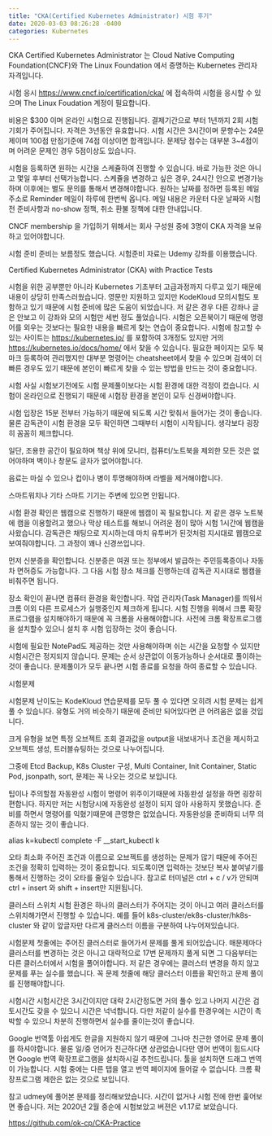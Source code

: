 ```yaml
---
title: "CKA(Certified Kubernetes Administrator) 시험 후기"
date: 2020-03-03 08:26:28 -0400
categories: Kubernetes
---
```

CKA
Certified Kubernetes Administrator 는 Cloud Native Computing Foundation(CNCF)와 The Linux Foundation 에서 증명하는 Kubernetes 관리자 자격입니다.


 
시험 응시
https://www.cncf.io/certification/cka/ 에 접속하여 시험을 응시할 수 있으며 The Linux Foudation 계정이 필요합니다.

비용은 $300 이며 온라인 시험으로 진행됩니다. 결제기간으로 부터 1년까지 2회 시험 기회가 주어집니다. 자격은 3년동안 유효합니다. 시험 시간은 3시간이며 문항수는 24문제이며 100점 만점기준에 74점 이상이면 합격입니다. 문제당 점수는 대부분 3~4점이며 어려운 문제인 경우 5점이상도 있습니다.

시험을 등록하면 원하는 시간을 스케쥴하여 진행할 수 있습니다. 바로 가능한 것은 아니고 몇일 후부터 선택가능합니다. 스케쥴을 변경하고 싶은 경우, 24시간 안으로 변경가능하며 이후에는 별도 문의를 통해서 변경해야합니다. 원하는 날짜를 정하면 등록된 메일주소로 Reminder 메일이 하루에 한번씩 옵니다. 메일 내용은 카운터 다운 날짜와 시험 전 준비사항과 no-show 정책, 취소 환불 정책에 대한 안내입니다.

CNCF membership 을 가입하기 위해서는 회사 구성원 중에 3명이 CKA 자격을 보유하고 있어야합니다.

시험 준비
준비는 보름정도 했습니다. 시험준비 자료는 Udemy 강좌를 이용했습니다.

Certified Kubernetes Administrator (CKA) with Practice Tests

시험을 위한 공부뿐만 아니라 Kubernetes 기초부터 고급과정까지 다루고 있기 때문에 내용이 상당히 만족스러웠습니다. 영문만 지원하고 있지만 KodeKloud 모의시험도 포함하고 있기 때문에 시험 준비에 많은 도움이 되었습니다. 저 같은 경우 다른 강좌나 글은 안보고 이 강좌와 모의 시험만 세번 정도 풀었습니다. 시험은 오픈북이기 때문에 명령어를 외우는 것보다는 필요한 내용을 빠르게 찾는 연습이 중요합니다. 시험에 참고할 수 있는 사이트는 https://kubernetes.io/ 를 포함하여 3개정도 있지만 거의 https://kubernetes.io/docs/home/ 에서 찾을 수 있습니다. 필요한 페이지는 모두 북마크 등록하여 관리했지만 대부분 명령어는 cheatsheet에서 찾을 수 있으며 검색이 더 빠른 경우도 있기 때문에 본인이 빠르게 찾을 수 있는 방법을 만드는 것이 중요합니다.

시험
사실 시험보기전에도 시험 문제풀이보다는 시험 환경에 대한 걱정이 컸습니다. 시험이 온라인으로 진행되기 때문에 시험장 환경을 본인이 모두 신경써야합니다.

시험 입장은 15분 전부터 가능하기 때문에 되도록 시간 맞춰서 들어가는 것이 좋습니다. 물론 감독관이 시험 환경을 모두 확인하면 그때부터 시험이 시작됩니다. 생각보다 굉장히 꼼꼼히 체크합니다.

일단, 조용한 공간이 필요하며 책상 위에 모니터, 컴퓨터/노트북을 제외한 모든 것은 없어야하며 벽이나 창문도 글자가 없어야합니다.

음료는 마실 수 있으나 컵이나 병이 투명해야하며 라벨을 제거해야합니다.

스마트워치나 기타 스마트 기기는 주변에 있으면 안됩니다.

시험 환경 확인은 웹캠으로 진행하기 때문에 웹캠이 꼭 필요합니다. 저 같은 경우 노트북에 캠을 이용할려고 했으나 막상 테스트를 해보니 어려운 점이 많아 시험 1시간에 웹캠을 사왔습니다. 감독관은 채팅으로 지시하는데 마치 유투버가 된것처럼 지시대로 웹캠으로 보여줘야합니다. 그 과정이 꽤나 신경쓰입니다.

먼저 신분증을 확인합니다. 신분증은 여권 또는 정부에서 발급하는 주민등록증이나 자동차 면허증도 가능합니다. 그 다음 시험 장소 체크를 진행하는데 감독관 지시대로 웹캠을 비춰주면 됩니다.

장소 확인이 끝나면 컴퓨터 환경을 확인합니다. 작업 관리자(Task Manager)를 띄워서 크롬 이외 다른 프로세스가 실행중인지 체크하게 됩니다. 시험 진행을 위해서 크롬 확장프로그램을 설치해야하기 때문에 꼭 크롬을 사용해야합니다. 사전에 크롬 확장프로그램을 설치할수 있으니 설치 후 시험 입장하는 것이 좋습니다.

시험에 필요한 NotePad도 제공하는 것만 사용해야하며 쉬는 시간을 요청할 수 있지만 시험시간은 정지되지 않습니다. 문제는 순서 상관없이 이동가능하나 순서대로 풀이하는것이 좋습니다. 문제풀이가 모두 끝나면 시험 종료를 요청을 하여 종료할 수 있습니다.

 

시험문제

시험문제 난이도는 KodeKloud 연습문제를 모두 풀 수 있다면 오히려 시험 문제는 쉽게 풀 수 있습니다. 유형도 거의 비슷하기 때문에 준비만 되어있다면 큰 어려움은 없을 것입니다.

크게 유형을 보면 특정 오브젝트 조회 결과값을 output을 내보내거나 조건을 제시하고 오브젝트 생성, 트러블슈팅하는 것으로 나누어집니다.

그중에 Etcd Backup, K8s Cluster 구성, Multi Container, Init Container, Static Pod, jsonpath, sort, 문제는 꼭 나오는 것으로 보입니다.

팁이나 주의할점
자동완성
시험이 명령어 위주이기때문에 자동완성 설정을 하면 굉장히 편합니다. 하지만 저는 시험당시에 자동완성 설정이 되지 않아 사용하지 못했습니다. 준비를 하면서 명령어를 익혔기때문에 큰영향은 없었습니다. 자동완성을 준비하되 너무 의존하지 않는 것이 좋습니다.

alias k=kubectl complete -F __start_kubectl k

오타 최소화
주어진 조건과 이름으로 오브젝트를 생성하는 문제가 많기 때문에 주어진 조건을 정확히 입력하는 것이 중요합니다. 되도록이면 입력하는 것보단 복사 붙여넣기를 통해서 진행하는 것이 오타를 줄일수 있습니다. 참고로 터미널은 ctrl + c / v가 안되며 ctrl + insert 와 shift + insert만 지원됩니다.

클러스터 스위치
시험 환경은 하나의 클러스터가 주어지는 것이 아니고 여러 클러스터를 스위치해가면서 진행할 수 있습니다. 예를 들어 k8s-cluster/ek8s-cluster/hk8s-cluster 와 같이 앞글자만 다르게 클러스터 이름을 구분하여 나누어져있습니다.

시험문제 첫줄에는 주어진 클러스터로 들어가서 문제를 풀게 되어있습니다. 매문제마다 클러스터를 변경하는 것은 아니고 대략적으로 17번 문제까지 풀게 되면 그 다음부터는 다른 클러스터에서 시험을 풀어야합니다. 저 같은 경우에는 클러스터 변경을 하지 않고 문제를 푸는 실수를 했습니다. 꼭 문제 첫줄에 해당 클러스터 이름을 확인하고 문제 풀이를 진행해야합니다.

시험시간
시험시간은 3시간이지만 대략 2시간정도면 거의 풀수 있고 나머지 시간은 검토시간도 갖을 수 있으니 시간은 넉넉합니다. 다만 저같이 실수를 한경우에는 시간이 촉박할 수 있으니 차분히 진행하면서 실수를 줄이는것이 좋습니다.

 

Google 번역툴
아쉽게도 한글을 지원하지 않기 때문에 그나마 친근한 영어로 문제 풀이를 하셔야합니다. 물론 일/중 언어가 친근하다면 상관없습니다만 영어 번역이 힘드시다면 Google 번역 확장프로그램을 설치하시길 추천드립니다. 툴을 설치하면 드래그 번역이 가능합니다. 시험 중에는 다른 탭을 열고 번역 페이지에 들어갈 수 없습니다. 크롬 확장프로그램 제한은 없는 것으로 보입니다. 

 

참고
udmey에 풀어본 문제를 정리해보았습니다. 시간이 없거나 시험 전에 한번 훑어보면 좋습니다. 저는 2020년 2월 중순에 시험보았고 버젼은 v1.17로 보았습니다.

https://github.com/ok-cp/CKA-Practice